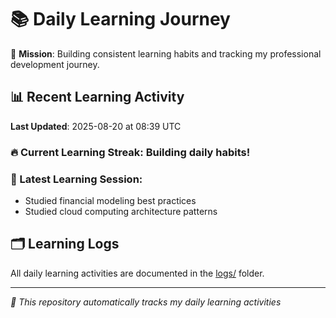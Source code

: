 # 📚 Daily Learning Journey

🎯 **Mission**: Building consistent learning habits and tracking my professional development journey.

## 📊 Recent Learning Activity

**Last Updated**: 2025-08-20 at 08:39 UTC

### 🔥 Current Learning Streak: Building daily habits!

### 📝 Latest Learning Session:
- Studied financial modeling best practices
- Studied cloud computing architecture patterns

## 🗂️ Learning Logs

All daily learning activities are documented in the [logs/](./logs/) folder.

---
*🤖 This repository automatically tracks my daily learning activities*
